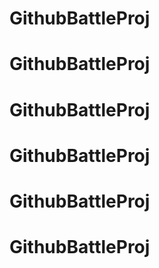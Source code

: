 # GithubBattleProj
# GithubBattleProj
# GithubBattleProj
# GithubBattleProj
# GithubBattleProj
# GithubBattleProj
